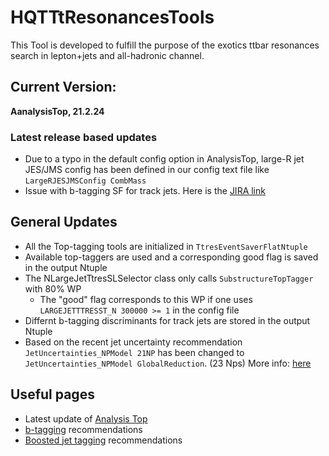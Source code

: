 # HQTTtResonancesTools

This Tool is developed to fulfill the purpose of the exotics ttbar resonances search in lepton+jets and all-hadronic channel.

## Current Version:

**AanalysisTop, 21.2.24** 
### Latest release based updates
* Due to a typo in the default config option in AnalysisTop, large-R jet JES/JMS config has been defined in our config text file like `LargeRJESJMSConfig CombMass`
* Issue with b-tagging SF for track jets. Here is the [JIRA link](https://its.cern.ch/jira/browse/AFT-329)

## General Updates

* All the Top-tagging tools are initialized in ```TtresEventSaverFlatNtuple```
* Available top-taggers are used and a corresponding good flag is saved in the output Ntuple
* The  NLargeJetTtresSLSelector class only calls ```SubstructureTopTagger```  with 80% WP
    * The "good" flag corresponds to this WP if one uses ```LARGEJETTTRESST_N 300000 >= 1``` in the config file
* Differnt b-tagging discriminants for track jets are stored in the output Ntuple
* Based on the recent jet uncertainty recommendation `JetUncertainties_NPModel 21NP` has been changed to `JetUncertainties_NPModel GlobalReduction`. (23 Nps)
More info: [here](https://twiki.cern.ch/twiki/bin/view/AtlasProtected/JetUncertaintiesRel21Moriond2018SmallR)


## Useful pages

* Latest update of [Analysis Top](https://twiki.cern.ch/twiki/bin/viewauth/AtlasProtected/AnalysisTop21)
* [b-tagging](https://twiki.cern.ch/twiki/bin/view/AtlasProtected/BTaggingBenchmarksRelease21) recommendations
* [Boosted jet tagging](https://twiki.cern.ch/twiki/bin/view/AtlasProtected/BoostedJetTaggingRecommendation2017#SmoothTopTaggerSection) recommendations
